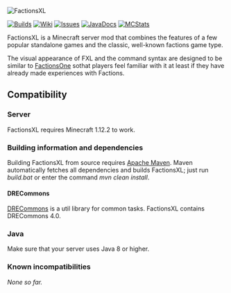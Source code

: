 ![FactionsXL](http://feuerstern.bplaced.net/ressourcen/logos/FactionsXL.png)

[![Builds](http://feuerstern.bplaced.net/ressourcen/buttons/Builds.png)](http://feuerstern.bplaced.net/repo/io/github/dre2n/factionsxl)
[![Wiki](http://feuerstern.bplaced.net/ressourcen/buttons/Wiki.png)](../../wiki/)
[![Issues](http://feuerstern.bplaced.net/ressourcen/buttons/Issues.png)](../../issues/)
[![JavaDocs](http://feuerstern.bplaced.net/ressourcen/buttons/JavaDocs.png)](http://feuerstern.bplaced.net/javadocs/fxl/)
[![MCStats](http://feuerstern.bplaced.net/ressourcen/buttons/MCStats.png)](http://mcstats.org/plugin/FactionsXL/)

FactionsXL is a Minecraft server mod that combines the features of a few popular standalone games and the classic, well-known factions game type.

The visual appearance of FXL and the command syntax are designed to be similar to [FactionsOne](https://github.com/DRE2N/FactionsOne) sothat players feel familiar with it at least if they have already made experiences with Factions.

## Compatibility
### Server
FactionsXL requires Minecraft 1.12.2 to work.

### Building information and dependencies
Building FactionsXL from source requires [Apache Maven](https://maven.apache.org/).
Maven automatically fetches all dependencies and builds FactionsXL; just run _build.bat_ or enter the command _mvn clean install_.

#### DRECommons
[DRECommons](https://github.com/DRE2N/DRECommons) is a util library for common tasks. FactionsXL contains DRECommons 4.0.

### Java
Make sure that your server uses Java 8 or higher.

### Known incompatibilities
_None so far._

